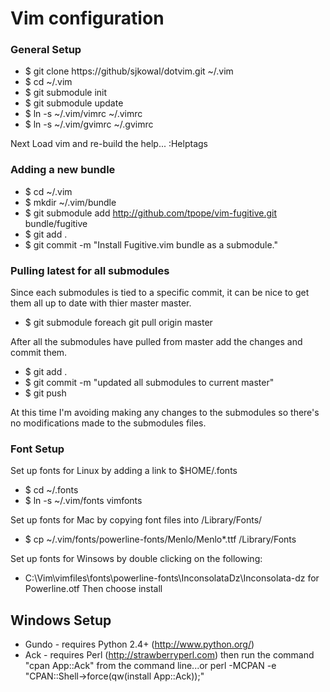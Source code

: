 # Vim configuration #

### General Setup ###
* $ git clone https://github/sjkowal/dotvim.git ~/.vim
* $ cd ~/.vim
* $ git submodule init
* $ git submodule update
* $ ln -s ~/.vim/vimrc ~/.vimrc
* $ ln -s ~/.vim/gvimrc ~/.gvimrc

Next Load vim and re-build the help...
:Helptags

### Adding a new bundle ###
* $ cd ~/.vim
* $ mkdir ~/.vim/bundle
* $ git submodule add http://github.com/tpope/vim-fugitive.git bundle/fugitive
* $ git add .
* $ git commit -m "Install Fugitive.vim bundle as a submodule."

### Pulling latest for all submodules ###
Since each submodules is tied to a specific commit, it can be nice to get them
all up to date with thier master master. 

* $ git submodule foreach git pull origin master

After all the submodules have pulled from master add the changes and commit
them.

* $ git add .
* $ git commit -m "updated all submodules to current master"
* $ git push

At this time I'm avoiding making any changes to the submodules so there's no
modifications made to the submodules files.  

### Font Setup ###
Set up fonts for Linux by adding a link to $HOME/.fonts
* $ cd ~/.fonts
* $ ln -s ~/.vim/fonts vimfonts

Set up fonts for Mac by copying font files into /Library/Fonts/
* $ cp ~/.vim/fonts/powerline-fonts/Menlo/Menlo*.ttf /Library/Fonts

Set up fonts for Winsows by double clicking on the following: 
* C:\Vim\vimfiles\fonts\powerline-fonts\InconsolataDz\Inconsolata-dz for Powerline.otf
Then choose install

## Windows Setup ##
* Gundo - requires Python 2.4+ (http://www.python.org/)
* Ack - requires Perl (http://strawberryperl.com) then run the command "cpan
  App::Ack" from the command line...or perl -MCPAN -e "CPAN::Shell->force(qw(install App::Ack));"

